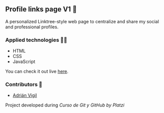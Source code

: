 ## Profile links page V1 🚀

A personalized Linktree-style web page to centralize and share my social and professional profiles.

### Applied technologies 🧑‍💻
- HTML
- CSS
- JavaScript

You can check it out live [here](https://insightvigil.github.io/profile-links
).

### Contributors 🤝
- [Adrián Vigil](https://github.com/insightvigil)

Project developed during _Curso de Git y GitHub by Platzi_


